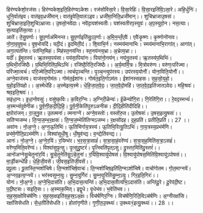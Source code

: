 

  
हिर॑ण्यकेशो॒रज॑सः। हिर॑ण्यकेश॒इति॒हिर॑ण्यऽकेशः। रज॑सोविसा॒रे। वि॒सा॒रेहिः॑। वि॒सा॒रइति॑वि॒ऽसा॒रे। अहि॒र्धुनिः॑। धुनि॒र्वात॑इव। वात॑इव॒ध्रजी॑मान्। वात॑इ॒वेति॒वातः॑ऽइव। ध्रजी॑मा॒निति॒ध्रजी॑मान्।। शुचि॑भ्राजाउ॒षसः॑। शुचि॑भ्राजा॒इति॒शुचि॑ऽभ्राजाः। उ॒षसो॒नवे॑दाः। नवे॑दा॒यश॑स्वतीः। यश॑स्वतीरप॒स्युवः॑। अ॒प॒स्युवो॒न। नस॒त्याः। स॒त्याइति॑स॒त्याः।।  
आते॑। ते॒सु॒पर्णाः। सु॒प॒र्णाअ॑मिनन्त। सु॒प॒र्णाइति॑सु॒ऽप॒र्णाः। अ॒मि॒न॒न्तँ॒एवैः॑। एवैः॑कृ॒ष्णः। कृ॒ष्णोनो॑नाव। नो॒ना॒व॒वृ॒ष॒भः। वृ॒ष॒भोयदि॑। यदी॒दं। इ॒दमिती॒दं।। शि॒वाभि॒र्न। नस्मय॑मानाभिः। स्मय॑मानाभि॒रागा॑त्। आगा॑त्। अगा॒त्पत॑न्ति। पत॑न्ति॒मिहः॑। मिह॑स्त॒नय॑न्ति। स्त॒नय॑न्त्य॒भ्रा। अ॒भ्रेत्य॒भ्रा।।  
यदीं॑। ई॒मृ॒तस्य॑। ऋ॒तस्य॒पय॑सा। पय॑सा॒पिया॑नः। पिया॑नो॒नय॑न्। नय्॑नॄ॒॒तस्य॑। ऋ॒तस्य॑प॒थिभिः॑। प॒थिभी॒रजि॑ष्ठैः। प॒थिभि॒रिति॑प॒थिऽभिः॑। रजि॑ष्ठै॒रिति॒रजि॑ष्ठैः।। अ॒र्य॒मामि॒त्रः। मि॒त्रोवरु॑णः। वरु॑णः॒परि॑ज्मा। परि॑ज्मा॒त्वचं॑। परि॒ज्मेति॒परि॑ऽज्मा। त्वचं॑पृञ्चन्ति। पृ॒ञ्च॒न्त्युप॑रस्य। उप॑रस्य॒योनौ॑। योना॒विति॒योनौ॑।।  
अग्ने॒वाज॑स्य। वाज॑स्य॒गोम॑तः। गोम॑त॒ईशा॑नः। गोम॑त॒इति॒गोऽम॑तः। ईशा॑नस्सहसः। स॒ह॒सो॒य॒हो॒। य॒हो॒इति॑यहो।। अ॒स्मेधे॑हि। अ॒स्मेइत्य॒स्मे। धे॒हि॒जा॒त॒वे॒दः॒। जा॒त॒वे॒दो॒महि॑। जा॒त॒वे॒द॒इति॑जातऽवेदः। महि॒श्रवः॑। श्रव॒इति॒श्रवः॑।।  
सइ॑धा॒नः। इ॒धा॒नोवसुः॑। वसु॑ष्क॒विः। क॒विर॒ग्निः। अ॒ग्निरी॒ळॆन्यः॑। ई॒ळॆन्यो॑गि॒रा। गि॒रेति॑गि॒रा।। रे॒वद॒स्मभ्यं॑। अ॒स्मभ्यं॑पुर्वणीक। पु॒र्व॒णी॒क॒दी॒दि॒हि॒। पु॒र्व॒नी॒केति॑पुरुऽअनीक। दी॒दि॒हीति॑दीदिहि।।  
क्ष॒पोरा॑जन्। रा॒ज्॒नु॒त। उ॒तत्मना॑। त्मनाग्ने॑। अग्ने॒वस्तोः॑। वस्तो॑रु॒त। उ॒तोषसः॑। उ॒षस॒इत्यु॒षसः॑।। सति॑ग्मजम्भ। ति॒ग्म॒ज॒म्भ॒र॒क्षसः॑। ति॒ग्म॒ज॒म्भेति॑तिग्मऽजम्भ। र॒क्षसो॑दह। द॒ह॒प्रति॑। प्रतीति॒प्रति॑।। 27 ।।  
अवा॑नः। नो॒अ॒ग्ने॒। अ॒ग्न॒ऊ॒तिभिः॑। ऊ॒तिभि॑र्गाय॒त्रस्य॑। ऊ॒तिभि॒रित्यू॒तिऽभिः॑। गा॒य॒त्रस्य॒प्रभ॑र्मणि। प्रभ॑र्म॒णीति॒प्रऽभ॑र्मणि।। विश्वा॑सुधी॒षु। धी॒षुव॑न्द्य। व॒न्द्येति॑वन्द्य।।  
आनः॑। नो॒अ॒ग्ने॒। अ॒ग्ने॒र॒यिं। र॒यिम्भ॑र। भ॒र॒स॒त्रा॒साहं॑। स॒त्रा॒सा॒हं॒वरे॑ण्यं। स॒त्रा॒स॒ह॒मिति॑स॒त्रा॒ऽसहं॑। वरे॑ण्य॒मिति॒वरे॑ण्यं।। विश्वा॑सुपृ॒त्सु। पृ॒त्सुदु॒ष्टरं॑। पृ॒त्स्विति॑पृ॒त्ऽसु। दु॒स्तर॒मिति॑दु॒स्तरं॑।।  
आनो॑अग्नेसु॒चेतुना॑र॒यिं। सु॒चे॒तुनेति॑सु॒ऽचे॒तुना॑। र॒यिंवि॒श्वायु॑पोषसं। वि॒श्वायु॑पोषस॒मिति॑वि॒श्वायु॑ऽपोषसं।। मा॒र्डी॒कन्धे॑हि। धे॒हि॒जी॒वसे॑। जी॒वस॒इति॑जी॒वसे॑।।  
प्रपू॒ताः। पू॒तास्ति॒ग्मशो॑चिषे। ति॒ग्मशो॑चिषे॒वाचः॑। ति॒ग्मशो॑चिष॒इति॑ति॒ग्मऽशो॑चिषे। वाचो॑गोतम। गो॒त॒माग्नये॑। अ॒ग्नय॒इत्य॒ग्नये॑।। भर॑स्वसुम्न॒युः। सु॒म्न॒युर्गिरः॑। सु॒म्न॒युरिति॑सु॒म्न॒ऽयुः। गिर॒इति॒गिरः॑।।  
योनः॑। नो॒अ॒ग्ने॒। अ॒ग्ने॒भि॒दास॑ति। अ॒भि॒दास॒त्यन्ति॑। अ॒भि॒दास॒तीत्य॑भि॒ऽदास॑ति। अन्ति॑दू॒रे। दू॒रेप॑दी॒ष्ट। प॒दी॒ष्टसः। सइति॒सः।। अ॒स्माक॒मित्। इद्वृ॒धे। वृ॒धेभ॑व। भ॒वेति॑भव।।  
स॒ह॒स्रा॒क्षोविच॑र्षणिः। स॒ह॒स्रा॒क्षइति॑स॒ह॒स्र॒ऽअ॒क्षः। विच॑र्षणिर॒ग्निः। विच॑र्षणि॒रिति॒विऽच॑र्षणिः। अ॒ग्नीरक्षां॑सि। रक्षां॑सिसेधति। से॒ध॒तीति॑सेधति।। होता॑गृणीते। गृ॒णी॒त॒उ॒क्थ्यः॑। उ॒क्थ्य१॒॑इत्यु॒क्थ्यः॑।। 28 ।।  
